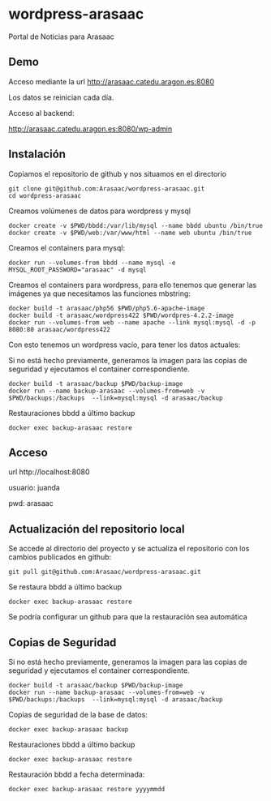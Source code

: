 # wordpress-arasaac
Portal de Noticias para Arasaac

## Demo

Acceso mediante la url http://arasaac.catedu.aragon.es:8080

Los datos se reinician cada día.

Acceso al backend:

http://arasaac.catedu.aragon.es:8080/wp-admin


## Instalación

Copiamos el repositorio de github y nos situamos en el directorio

    git clone git@github.com:Arasaac/wordpress-arasaac.git
    cd wordpress-arasaac


Creamos volúmenes de datos para wordpress y mysql

    docker create -v $PWD/bbdd:/var/lib/mysql --name bbdd ubuntu /bin/true
    docker create -v $PWD/web:/var/www/html --name web ubuntu /bin/true

Creamos el containers para mysql:

    docker run --volumes-from bbdd --name mysql -e MYSQL_ROOT_PASSWORD="arasaac" -d mysql 

Creamos el containers para wordpress, para ello tenemos que generar las imágenes ya que necesitamos las funciones mbstring:

    docker build -t arasaac/php56 $PWD/php5.6-apache-image
    docker build -t arasaac/wordpress422 $PWD/wordpres-4.2.2-image
    docker run --volumes-from web --name apache --link mysql:mysql -d -p 8080:80 arasaac/wordpress422

Con esto tenemos un wordpress vacío, para tener los datos actuales:

Si no está hecho previamente, generamos la imagen para las copias de seguridad y ejecutamos el container correspondiente.

    docker build -t arasaac/backup $PWD/backup-image
    docker run --name backup-arasaac --volumes-from=web -v $PWD/backups:/backups  --link=mysql:mysql -d arasaac/backup

Restauraciones bbdd a último backup

    docker exec backup-arasaac restore

## Acceso

url http://localhost:8080

usuario: juanda

pwd: arasaac

## Actualización del repositorio local

Se accede al directorio del proyecto y se actualiza el repositorio con los cambios publicados en github:

    git pull git@github.com:Arasaac/wordpress-arasaac.git
 
Se restaura bbdd a último backup

    docker exec backup-arasaac restore

Se podría configurar un github para que la restauración sea automática

## Copias de Seguridad

Si no está hecho previamente, generamos la imagen para las copias de seguridad y ejecutamos el container correspondiente.

    docker build -t arasaac/backup $PWD/backup-image
    docker run --name backup-arasaac --volumes-from=web -v $PWD/backups:/backups  --link=mysql:mysql -d arasaac/backup

Copias de seguridad de la base de datos:

    docker exec backup-arasaac backup

Restauraciones bbdd a último backup

    docker exec backup-arasaac restore

Restauración bbdd a fecha determinada:

    docker exec backup-arasaac restore yyyymmdd

